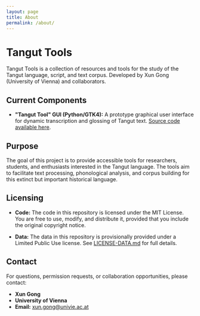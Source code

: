 ```yaml
---
layout: page
title: About
permalink: /about/
---
```


# Tangut Tools

Tangut Tools is a collection of resources and tools for the study of the Tangut language, script, and text corpus. Developed by Xun Gong (University of Vienna) and collaborators.

## Current Components

- **"Tangut Tool" GUI (Python/GTK4):** A prototype graphical user interface for dynamic transcription and glossing of Tangut text. [Source code available here](https://github.com/semakosa/tangut-tools/tree/main/tangut-tool).

## Purpose

The goal of this project is to provide accessible tools for researchers, students, and enthusiasts interested in the Tangut language. The tools aim to facilitate text processing, phonological analysis, and corpus building for this extinct but important historical language.

## Licensing

- **Code:** The code in this repository is licensed under the MIT License. You are free to use, modify, and distribute it, provided that you include the original copyright notice.

- **Data:** The data in this repository is provisionally provided under a Limited Public Use license. See [LICENSE-DATA.md](https://github.com/semakosa/tangut-tools/blob/main/LICENSE-DATA.md) for full details.

## Contact

For questions, permission requests, or collaboration opportunities, please contact:

- **Xun Gong**
- **University of Vienna**
- **Email:** xun.gong@univie.ac.at
